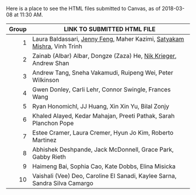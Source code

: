 Here is a place to see the HTML files submitted to Canvas, as of 2018-03-08 at 11:30 AM.


Group | LINK TO SUBMITTED HTML FILE
------: | -----------------------------------------------------------------------------
1 | Laura Baldassari, [Jenny Feng](https://htmlpreview.github.io/?https://github.com/THOMASELOVE/432-2018/blob/master/projects/project1/temp/group01/Jenny_Feng_proj1.html), Maher Kazimi, [Satyakam Mishra](https://htmlpreview.github.io/?https://github.com/THOMASELOVE/432-2018/blob/master/projects/project1/temp/group01/Satyakam_Mishra_Project1Proposal-1.html), Vinh Trinh
2 | Zainab (Albar) Albar, Dongze (Zaza) He, [Nik Krieger](https://htmlpreview.github.io/?https://github.com/THOMASELOVE/432-2018/blob/master/projects/project1/temp/group02/Nik_Krieger-project1.html), Andrew Shan
3 | Andrew Tang, Sneha Vakamudi, Ruipeng Wei, Peter Wilkinson
4 | Gwen Donley, Carli Lehr, Connor Swingle, Frances Wang
5 | Ryan Honomichl, JJ Huang, Xin Xin Yu, Bilal Zonjy
6 | Khaled Alayed, Kedar Mahajan, Preeti Pathak, Sarah Planchon Pope
7 | Estee Cramer, Laura Cremer, Hyun Jo Kim, Roberto Martinez
8 | Abhishek Deshpande, Jack McDonnell, Grace Park, Gabby Rieth
9 | Haimeng Bai, Sophia Cao, Kate Dobbs, Elina Misicka
10 | Vaishali (Vee) Deo, Caroline El Sanadi, Kaylee Sarna, Sandra Silva Camargo
